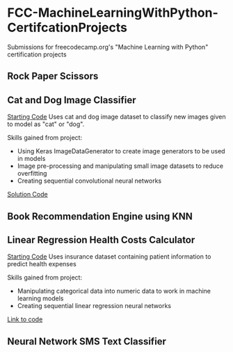 # FCC-MachineLearningWithPython-CertifcationProjects
Submissions for freecodecamp.org's "Machine Learning with Python" certification projects

## Rock Paper Scissors
## Cat and Dog Image Classifier
[Starting Code](https://colab.research.google.com/github/freeCodeCamp/boilerplate-cat-and-dog-image-classifier/blob/master/fcc_cat_dog.ipynb)
Uses cat and dog image dataset to classify new images given to model as "cat" or "dog".

Skills gained from project:
- Using Keras ImageDataGenerator to create image generators to be used in models
- Image pre-processing and manipulating small image datasets to reduce overfitting
- Creating sequential convolutional neural networks

[Solution Code](https://github.com/clhilgert/FCC-MachineLearningWithPython-CertifcationProjects/blob/main/fcc_cat_dog_clhilgert.ipynb)
## Book Recommendation Engine using KNN
## Linear Regression Health Costs Calculator
[Starting Code](https://colab.research.google.com/github/freeCodeCamp/boilerplate-linear-regression-health-costs-calculator/blob/master/fcc_predict_health_costs_with_regression.ipynb)
Uses insurance dataset containing patient information to predict health expenses

Skills gained from project:
- Manipulating categorical data into numeric data to work in machine learning models
- Creating sequential linear regression neural networks

[Link to code](https://github.com/clhilgert/FCC-MachineLearningWithPython-CertifcationProjects/blob/main/fcc_predict_health_costs_with_regression_clhilgert.ipynb)
## Neural Network SMS Text Classifier

